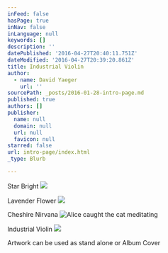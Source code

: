 ```yaml
---
inFeed: false
hasPage: true
inNav: false
inLanguage: null
keywords: []
description: ''
datePublished: '2016-04-27T20:40:11.751Z'
dateModified: '2016-04-27T20:39:20.861Z'
title: Industrial Violin
author:
  - name: David Yaeger
    url: ''
sourcePath: _posts/2016-01-28-intro-page.md
published: true
authors: []
publisher:
  name: null
  domain: null
  url: null
  favicon: null
starred: false
url: intro-page/index.html
_type: Blurb

---
```

Star Bright
![](https://the-grid-user-content.s3-us-west-2.amazonaws.com/7dd1e609-5f4c-4cd2-ae30-f21c5a295c0b.png)

Lavender Flower
![](https://the-grid-user-content.s3-us-west-2.amazonaws.com/67747788-2f42-4354-98c0-b8d05df7e1b5.png)

Cheshire Nirvana
![Alice caught the cat meditating](https://the-grid-user-content.s3-us-west-2.amazonaws.com/120c2b44-de29-43dd-a321-4348fd07257a.jpg)

Industrial Violin
![](https://s3-us-west-2.amazonaws.com/the-grid-img/p/96cb3c3aec7889169be1baabffff285ed3952798.png)

Artwork can be used as stand alone or Album Cover